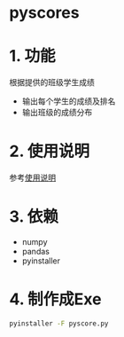 # pyscores

# 1. 功能
根据提供的班级学生成绩

- 输出每个学生的成绩及排名
- 输出班级的成绩分布



# 2. 使用说明

参考[使用说明](./pyscore使用说明.md)



# 3. 依赖

- numpy
- pandas
- pyinstaller



# 4. 制作成Exe

~~~sh
pyinstaller -F pyscore.py
~~~

